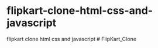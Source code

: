 # flipkart-clone-html-css-and-javascript
flipkart clone html css and javascript
#   F l i p K a r t _ C l o n e  
 